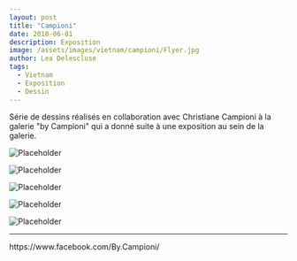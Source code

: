 ```yaml
---
layout: post
title: "Campioni"
date: 2018-06-01
description: Exposition
image: /assets/images/vietnam/campioni/Flyer.jpg
author: Lea Delescluse
tags:
  - Vietnam
  - Exposition
  - Dessin
---
```

Série de dessins réalisés en collaboration avec Christiane Campioni à la galerie "by Campioni" qui a donné suite à une exposition au sein de la galerie.

![Placeholder](/assets/images/vietnam/campioni/campioni1)

![Placeholder](/assets/images/vietnam/campioni/campioni2)

![Placeholder](/assets/images/vietnam/campioni/campioni3)

![Placeholder](/assets/images/vietnam/campioni/campioni4)

![Placeholder](/assets/images/vietnam/campioni/campioni5)

<hr/>
https://www.facebook.com/By.Campioni/

